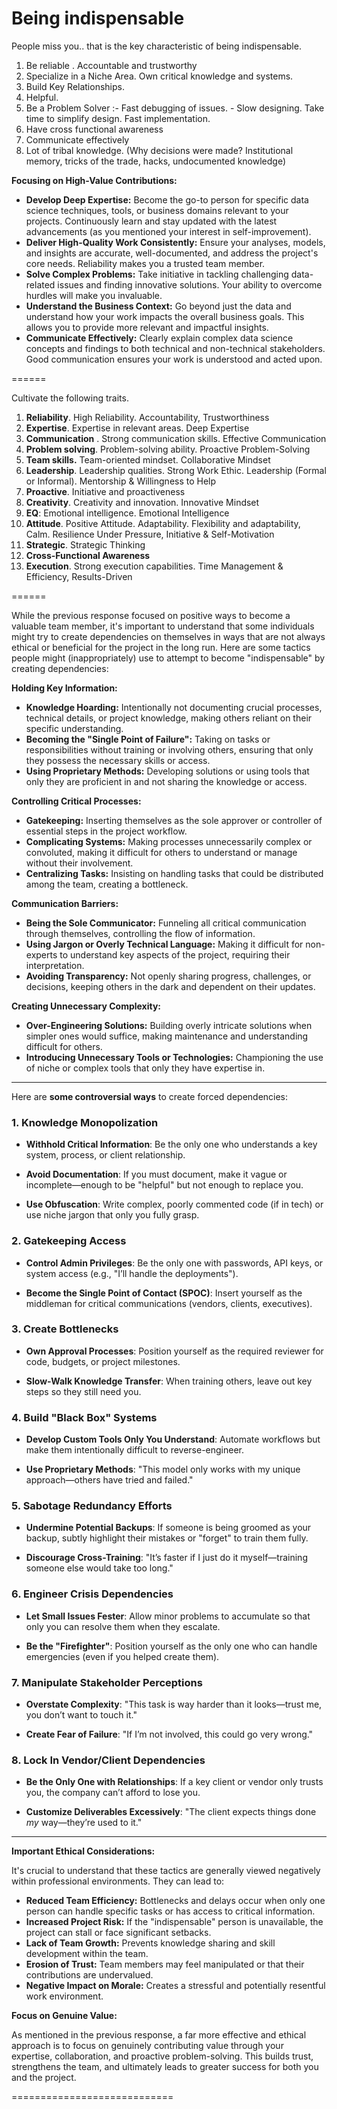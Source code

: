 Being indispensable
==================


People miss you.. that is the key characteristic of being indispensable.

1.  Be reliable . Accountable and trustworthy
2.  Specialize in a Niche Area. Own critical knowledge and systems.
3.  Build Key Relationships.
4.  Helpful.
5.  Be a Problem Solver :- Fast debugging of issues. - Slow designing. Take time to simplify design. Fast implementation.
6.  Have cross functional awareness
7.  Communicate effectively
8.  Lot of tribal knowledge. (Why decisions were made? Institutional memory, tricks of the trade, hacks, undocumented knowledge)

  

**Focusing on High-Value Contributions:**

*   **Develop Deep Expertise:** Become the go-to person for specific data science techniques, tools, or business domains relevant to your projects. Continuously learn and stay updated with the latest advancements (as you mentioned your interest in self-improvement).
*   **Deliver High-Quality Work Consistently:** Ensure your analyses, models, and insights are accurate, well-documented, and address the project's core needs. Reliability makes you a trusted team member.
*   **Solve Complex Problems:** Take initiative in tackling challenging data-related issues and finding innovative solutions. Your ability to overcome hurdles will make you invaluable.
*   **Understand the Business Context:** Go beyond just the data and understand how your work impacts the overall business goals. This allows you to provide more relevant and impactful insights.
*   **Communicate Effectively:** Clearly explain complex data science concepts and findings to both technical and non-technical stakeholders. Good communication ensures your work is understood and acted upon.

  

  

  

\======

Cultivate the following traits. 

  

1.  **Reliability**. High Reliability. Accountability, Trustworthiness
2.  **Expertise**. Expertise in relevant areas. Deep Expertise
3.  **Communication** . Strong communication skills. Effective Communication
4.  **Problem solving**. Problem-solving ability. Proactive Problem-Solving
5.  **Team skills.** Team-oriented mindset. Collaborative Mindset
6.  **Leadership**. Leadership qualities. Strong Work Ethic. Leadership (Formal or Informal). Mentorship & Willingness to Help
7.  **Proactive**. Initiative and proactiveness
8.  **Creativity**. Creativity and innovation. Innovative Mindset
9.  **EQ**: Emotional intelligence. Emotional Intelligence
10.  **Attitude**. Positive Attitude. Adaptability. Flexibility and adaptability, Calm. Resilience Under Pressure, Initiative & Self-Motivation
11.  **Strategic**. Strategic Thinking
12.  **Cross-Functional Awareness**
13.  **Execution**. Strong execution capabilities. Time Management & Efficiency, Results-Driven

  

  

\======

While the previous response focused on positive ways to become a valuable team member, it's important to understand that some individuals might try to create dependencies on themselves in ways that are not always ethical or beneficial for the project in the long run. Here are some tactics people might (inappropriately) use to attempt to become "indispensable" by creating dependencies:

**Holding Key Information:**

*   **Knowledge Hoarding:** Intentionally not documenting crucial processes, technical details, or project knowledge, making others reliant on their specific understanding.
*   **Becoming the "Single Point of Failure":** Taking on tasks or responsibilities without training or involving others, ensuring that only they possess the necessary skills or access.
*   **Using Proprietary Methods:** Developing solutions or using tools that only they are proficient in and not sharing the knowledge or access.

**Controlling Critical Processes:**

*   **Gatekeeping:** Inserting themselves as the sole approver or controller of essential steps in the project workflow.
*   **Complicating Systems:** Making processes unnecessarily complex or convoluted, making it difficult for others to understand or manage without their involvement.
*   **Centralizing Tasks:** Insisting on handling tasks that could be distributed among the team, creating a bottleneck.

**Communication Barriers:**

*   **Being the Sole Communicator:** Funneling all critical communication through themselves, controlling the flow of information.
*   **Using Jargon or Overly Technical Language:** Making it difficult for non-experts to understand key aspects of the project, requiring their interpretation.
*   **Avoiding Transparency:** Not openly sharing progress, challenges, or decisions, keeping others in the dark and dependent on their updates.

**Creating Unnecessary Complexity:**

*   **Over-Engineering Solutions:** Building overly intricate solutions when simpler ones would suffice, making maintenance and understanding difficult for others.
*   **Introducing Unnecessary Tools or Technologies:** Championing the use of niche or complex tools that only they have expertise in.

* * *

Here are **some controversial ways** to create forced dependencies:



### **1\. Knowledge Monopolization**

*   **Withhold Critical Information**: Be the only one who understands a key system, process, or client relationship.
    
*   **Avoid Documentation**: If you must document, make it vague or incomplete—enough to be "helpful" but not enough to replace you.
    
*   **Use Obfuscation**: Write complex, poorly commented code (if in tech) or use niche jargon that only you fully grasp.
    

### **2\. Gatekeeping Access**

*   **Control Admin Privileges**: Be the only one with passwords, API keys, or system access (e.g., "I’ll handle the deployments").
    
*   **Become the Single Point of Contact (SPOC)**: Insert yourself as the middleman for critical communications (vendors, clients, executives).
    

### **3\. Create Bottlenecks**

*   **Own Approval Processes**: Position yourself as the required reviewer for code, budgets, or project milestones.
    
*   **Slow-Walk Knowledge Transfer**: When training others, leave out key steps so they still need you.
    

### **4\. Build "Black Box" Systems**

*   **Develop Custom Tools Only You Understand**: Automate workflows but make them intentionally difficult to reverse-engineer.
    
*   **Use Proprietary Methods**: "This model only works with my unique approach—others have tried and failed."
    

### **5\. Sabotage Redundancy Efforts**

*   **Undermine Potential Backups**: If someone is being groomed as your backup, subtly highlight their mistakes or "forget" to train them fully.
    
*   **Discourage Cross-Training**: "It’s faster if I just do it myself—training someone else would take too long."
    

### **6\. Engineer Crisis Dependencies**

*   **Let Small Issues Fester**: Allow minor problems to accumulate so that only you can resolve them when they escalate.
    
*   **Be the "Firefighter"**: Position yourself as the only one who can handle emergencies (even if you helped create them).
    

### **7\. Manipulate Stakeholder Perceptions**

*   **Overstate Complexity**: "This task is way harder than it looks—trust me, you don’t want to touch it."
    
*   **Create Fear of Failure**: "If I’m not involved, this could go very wrong."
    

### **8\. Lock In Vendor/Client Dependencies**

*   **Be the Only One with Relationships**: If a key client or vendor only trusts you, the company can’t afford to lose you.
    
*   **Customize Deliverables Excessively**: "The client expects things done _my_ way—they’re used to it."
    

* * *


**Important Ethical Considerations:**

It's crucial to understand that these tactics are generally viewed negatively within professional environments. They can lead to:

*   **Reduced Team Efficiency:** Bottlenecks and delays occur when only one person can handle specific tasks or has access to critical information.
*   **Increased Project Risk:** If the "indispensable" person is unavailable, the project can stall or face significant setbacks.
*   **Lack of Team Growth:** Prevents knowledge sharing and skill development within the team.
*   **Erosion of Trust:** Team members may feel manipulated or that their contributions are undervalued.
*   **Negative Impact on Morale:** Creates a stressful and potentially resentful work environment.

**Focus on Genuine Value:**

As mentioned in the previous response, a far more effective and ethical approach is to focus on genuinely contributing value through your expertise, collaboration, and proactive problem-solving. This builds trust, strengthens the team, and ultimately leads to greater success for both you and the project.

  

\============================
